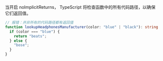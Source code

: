 当开启 noImplicitReturns， TypeScript 将检查函数中的所有代码路径，以确保它们返回值。

```ts
// 报错：并非所有的代码路径都有返回值
function lookupHeadphonesManufacturer(color: "blue" | "black"): string {
  if (color === "blue") {
    return "beats";
  } else {
    "bose";
  }
}
```